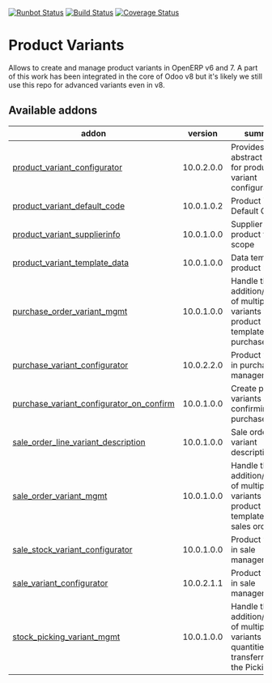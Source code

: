 [![Runbot Status](https://runbot.odoo-community.org/runbot/badge/flat/137/10.0.svg)](https://runbot.odoo-community.org/runbot/repo/github-com-oca-product-variant-137)
[![Build Status](https://travis-ci.org/OCA/product-variant.svg?branch=10.0)](https://travis-ci.org/OCA/product-variant)
[![Coverage Status](https://coveralls.io/repos/OCA/product-variant/badge.png?branch=10.0)](https://coveralls.io/r/OCA/product-variant?branch=10.0)

Product Variants
================

Allows to create and manage product variants in OpenERP v6 and 7. A part of this work has been integrated in the core of Odoo v8 but it's likely we still use this repo for advanced variants even in v8.


[//]: # (addons)

Available addons
----------------
addon | version | summary
--- | --- | ---
[product_variant_configurator](product_variant_configurator/) | 10.0.2.0.0 | Provides an abstract model for product variant configuration.
[product_variant_default_code](product_variant_default_code/) | 10.0.1.0.2 | Product Variant Default Code
[product_variant_supplierinfo](product_variant_supplierinfo/) | 10.0.1.0.0 | Supplier info to product variant scope
[product_variant_template_data](product_variant_template_data/) | 10.0.1.0.0 | Data template in product level
[purchase_order_variant_mgmt](purchase_order_variant_mgmt/) | 10.0.1.0.0 | Handle the addition/removal of multiple variants from product template into the purchase order
[purchase_variant_configurator](purchase_variant_configurator/) | 10.0.2.2.0 | Product variants in purchase management
[purchase_variant_configurator_on_confirm](purchase_variant_configurator_on_confirm/) | 10.0.1.0.0 | Create product variants when confirming the purchase order
[sale_order_line_variant_description](sale_order_line_variant_description/) | 10.0.1.0.0 | Sale order line variant description
[sale_order_variant_mgmt](sale_order_variant_mgmt/) | 10.0.1.0.0 | Handle the addition/removal of multiple variants from product template into the sales order
[sale_stock_variant_configurator](sale_stock_variant_configurator/) | 10.0.1.0.0 | Product variants in sale management
[sale_variant_configurator](sale_variant_configurator/) | 10.0.2.1.1 | Product variants in sale management
[stock_picking_variant_mgmt](stock_picking_variant_mgmt/) | 10.0.1.0.0 | Handle the addition/removal of multiple variants and the quantities transferred in the Pickings.

[//]: # (end addons)
